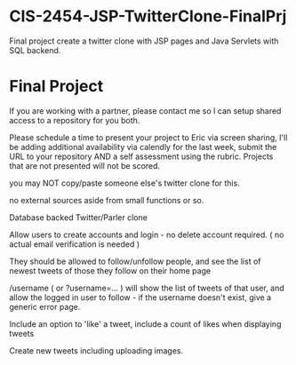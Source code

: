 # CIS-2454-JSP-TwitterClone-FinalPrj
Final project create a twitter clone with JSP pages and Java Servlets with SQL backend.



# Final Project

If you are working with a partner, please contact me so I can setup shared access to a repository for you both.

Please schedule a time to present your project to Eric via screen sharing, I'll be adding additional availability via calendly for the last week, submit the URL to your repository AND a self assessment using the rubric. Projects that are not presented will not be scored.

you may NOT copy/paste someone else's twitter clone for this.

no external sources aside from small functions or so.

Database backed Twitter/Parler clone

Allow users to create accounts and login - no delete account required. ( no actual email verification is needed )

They should be allowed to follow/unfollow people, and see the list of newest tweets of those they follow on their home page

/username ( or ?username=... ) will show the list of tweets of that user, and allow the logged in user to follow - if the username doesn't exist, give a generic error page.

Include an option to 'like' a tweet, include a count of likes when displaying tweets

Create new tweets including uploading images.
